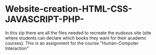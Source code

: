 # Website-creation-HTML-CSS-JAVASCRIPT-PHP-
In this zip there are all the files needed to recreate the eudoxus site (site where students can declare which books they want for their academc courses). This is an assignment for the course "Human-Computer Interaction"  
